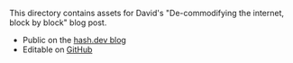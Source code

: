 This directory contains assets for David's "De-commodifying the internet, block by block" blog post.

- Public on the [hash.dev blog](https://hash.dev/blog/block-protocol-v02)
- Editable on [GitHub](https://github.com/hashintel/hash/blob/main/apps/hashdotdev/src/_pages/blog/0006_block-protocol-v02.mdx)
